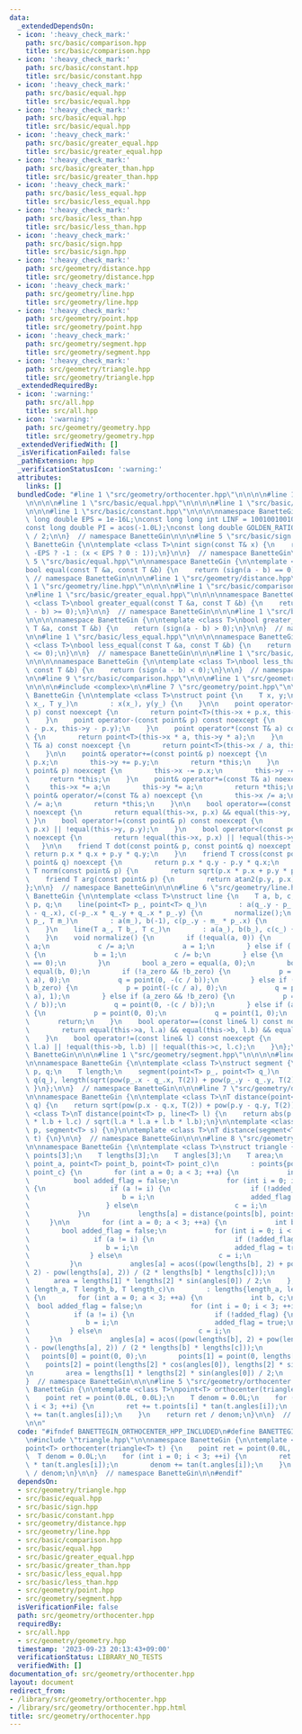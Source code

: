 ```yaml
---
data:
  _extendedDependsOn:
  - icon: ':heavy_check_mark:'
    path: src/basic/comparison.hpp
    title: src/basic/comparison.hpp
  - icon: ':heavy_check_mark:'
    path: src/basic/constant.hpp
    title: src/basic/constant.hpp
  - icon: ':heavy_check_mark:'
    path: src/basic/equal.hpp
    title: src/basic/equal.hpp
  - icon: ':heavy_check_mark:'
    path: src/basic/equal.hpp
    title: src/basic/equal.hpp
  - icon: ':heavy_check_mark:'
    path: src/basic/greater_equal.hpp
    title: src/basic/greater_equal.hpp
  - icon: ':heavy_check_mark:'
    path: src/basic/greater_than.hpp
    title: src/basic/greater_than.hpp
  - icon: ':heavy_check_mark:'
    path: src/basic/less_equal.hpp
    title: src/basic/less_equal.hpp
  - icon: ':heavy_check_mark:'
    path: src/basic/less_than.hpp
    title: src/basic/less_than.hpp
  - icon: ':heavy_check_mark:'
    path: src/basic/sign.hpp
    title: src/basic/sign.hpp
  - icon: ':heavy_check_mark:'
    path: src/geometry/distance.hpp
    title: src/geometry/distance.hpp
  - icon: ':heavy_check_mark:'
    path: src/geometry/line.hpp
    title: src/geometry/line.hpp
  - icon: ':heavy_check_mark:'
    path: src/geometry/point.hpp
    title: src/geometry/point.hpp
  - icon: ':heavy_check_mark:'
    path: src/geometry/segment.hpp
    title: src/geometry/segment.hpp
  - icon: ':heavy_check_mark:'
    path: src/geometry/triangle.hpp
    title: src/geometry/triangle.hpp
  _extendedRequiredBy:
  - icon: ':warning:'
    path: src/all.hpp
    title: src/all.hpp
  - icon: ':warning:'
    path: src/geometry/geometry.hpp
    title: src/geometry/geometry.hpp
  _extendedVerifiedWith: []
  _isVerificationFailed: false
  _pathExtension: hpp
  _verificationStatusIcon: ':warning:'
  attributes:
    links: []
  bundledCode: "#line 1 \"src/geometry/orthocenter.hpp\"\n\n\n\n#line 1 \"src/geometry/triangle.hpp\"\
    \n\n\n\n#line 1 \"src/basic/equal.hpp\"\n\n\n\n#line 1 \"src/basic/sign.hpp\"\n\
    \n\n\n#line 1 \"src/basic/constant.hpp\"\n\n\n\nnamespace BanetteGin {\n\nconst\
    \ long double EPS = 1e-16L;\nconst long long int LINF = 1001001001001001001LL;\n\
    const long double PI = acos(-1.0L);\nconst long double GOLDEN_RATIO = (1 + sqrt(5))\
    \ / 2;\n\n}  // namespace BanetteGin\n\n\n#line 5 \"src/basic/sign.hpp\"\n\nnamespace\
    \ BanetteGin {\n\ntemplate <class T>\nint sign(const T& x) {\n    return (x <\
    \ -EPS ? -1 : (x < EPS ? 0 : 1));\n}\n\n}  // namespace BanetteGin\n\n\n#line\
    \ 5 \"src/basic/equal.hpp\"\n\nnamespace BanetteGin {\n\ntemplate <class T>\n\
    bool equal(const T &a, const T &b) {\n    return (sign(a - b) == 0);\n}\n\n} \
    \ // namespace BanetteGin\n\n\n#line 1 \"src/geometry/distance.hpp\"\n\n\n\n#line\
    \ 1 \"src/geometry/line.hpp\"\n\n\n\n#line 1 \"src/basic/comparison.hpp\"\n\n\n\
    \n#line 1 \"src/basic/greater_equal.hpp\"\n\n\n\nnamespace BanetteGin {\n\ntemplate\
    \ <class T>\nbool greater_equal(const T &a, const T &b) {\n    return (sign(a\
    \ - b) >= 0);\n}\n\n}  // namespace BanetteGin\n\n\n#line 1 \"src/basic/greater_than.hpp\"\
    \n\n\n\nnamespace BanetteGin {\n\ntemplate <class T>\nbool greater_than(const\
    \ T &a, const T &b) {\n    return (sign(a - b) > 0);\n}\n\n}  // namespace BanetteGin\n\
    \n\n#line 1 \"src/basic/less_equal.hpp\"\n\n\n\nnamespace BanetteGin {\n\ntemplate\
    \ <class T>\nbool less_equal(const T &a, const T &b) {\n    return (sign(a - b)\
    \ <= 0);\n}\n\n}  // namespace BanetteGin\n\n\n#line 1 \"src/basic/less_than.hpp\"\
    \n\n\n\nnamespace BanetteGin {\n\ntemplate <class T>\nbool less_than(const T &a,\
    \ const T &b) {\n    return (sign(a - b) < 0);\n}\n\n}  // namespace BanetteGin\n\
    \n\n#line 9 \"src/basic/comparison.hpp\"\n\n\n#line 1 \"src/geometry/point.hpp\"\
    \n\n\n\n#include <complex>\n\n#line 7 \"src/geometry/point.hpp\"\n\nnamespace\
    \ BanetteGin {\n\ntemplate <class T>\nstruct point {\n    T x, y;\n    point(T\
    \ x_, T y_)\n        : x(x_), y(y_) {\n    }\n\n    point operator+(const point&\
    \ p) const noexcept {\n        return point<T>(this->x + p.x, this->y + p.y);\n\
    \    }\n    point operator-(const point& p) const noexcept {\n        return point<T>(this->x\
    \ - p.x, this->y - p.y);\n    }\n    point operator*(const T& a) const noexcept\
    \ {\n        return point<T>(this->x * a, this->y * a);\n    }\n    point operator/(const\
    \ T& a) const noexcept {\n        return point<T>(this->x / a, this->y / a);\n\
    \    }\n\n    point& operator+=(const point& p) noexcept {\n        this->x +=\
    \ p.x;\n        this->y += p.y;\n        return *this;\n    }\n    point& operator-=(const\
    \ point& p) noexcept {\n        this->x -= p.x;\n        this->y -= p.y;\n   \
    \     return *this;\n    }\n    point& operator*=(const T& a) noexcept {\n   \
    \     this->x *= a;\n        this->y *= a;\n        return *this;\n    }\n   \
    \ point& operator/=(const T& a) noexcept {\n        this->x /= a;\n        this->y\
    \ /= a;\n        return *this;\n    }\n\n    bool operator==(const point& p) const\
    \ noexcept {\n        return equal(this->x, p.x) && equal(this->y, p.y);\n   \
    \ }\n    bool operator!=(const point& p) const noexcept {\n        return !equal(this->x,\
    \ p.x) || !equal(this->y, p.y);\n    }\n    bool operator<(const point& p) const\
    \ noexcept {\n        return !equal(this->x, p.x) || !equal(this->y, p.y);\n \
    \   }\n\n    friend T dot(const point& p, const point& q) noexcept {\n       \
    \ return p.x * q.x + p.y * q.y;\n    }\n    friend T cross(const point& p, const\
    \ point& q) noexcept {\n        return p.x * q.y - p.y * q.x;\n    }\n    friend\
    \ T norm(const point& p) {\n        return sqrt(p.x * p.x + p.y * p.y);\n    }\n\
    \    friend T arg(const point& p) {\n        return atan2(p.y, p.x);\n    }\n\
    };\n\n}  // namespace BanetteGin\n\n\n#line 6 \"src/geometry/line.hpp\"\n\nnamespace\
    \ BanetteGin {\n\ntemplate <class T>\nstruct line {\n    T a, b, c;\n    point<T>\
    \ p, q;\n    line(point<T> p_, point<T> q_)\n        : a(q_.y - p_.y), b(p_.x\
    \ - q_.x), c(-p_.x * q_.y + q_.x * p_.y) {\n        normalize();\n    }\n    line(point<T>\
    \ p_, T m_)\n        : a(m_), b(-1), c(p_.y - m_ * p_.x) {\n        normalize();\n\
    \    }\n    line(T a_, T b_, T c_)\n        : a(a_), b(b_), c(c_) {\n        normalize();\n\
    \    }\n    void normalize() {\n        if (!equal(a, 0)) {\n            b /=\
    \ a;\n            c /= a;\n            a = 1;\n        } else if (!equal(b, 0))\
    \ {\n            b = 1;\n            c /= b;\n        } else {\n            assert(c\
    \ == 0);\n        }\n        bool a_zero = equal(a, 0);\n        bool b_zero =\
    \ equal(b, 0);\n        if (!a_zero && !b_zero) {\n            p = point(-(c /\
    \ a), 0);\n            q = point(0, -(c / b));\n        } else if (!a_zero &&\
    \ b_zero) {\n            p = point(-(c / a), 0);\n            q = point(-(c /\
    \ a), 1);\n        } else if (a_zero && !b_zero) {\n            p = point(1, -(c\
    \ / b));\n            q = point(0, -(c / b));\n        } else if (a_zero && b_zero)\
    \ {\n            p = point(0, 0);\n            q = point(1, 0);\n        }\n \
    \       return;\n    }\n    bool operator==(const line& l) const noexcept {\n\
    \        return equal(this->a, l.a) && equal(this->b, l.b) && equal(this->c, l.c);\n\
    \    }\n    bool operator!=(const line& l) const noexcept {\n        return !equal(this->a,\
    \ l.a) || !equal(this->b, l.b) || !equal(this->c, l.c);\n    }\n};\n\n}  // namespace\
    \ BanetteGin\n\n\n#line 1 \"src/geometry/segment.hpp\"\n\n\n\n#line 6 \"src/geometry/segment.hpp\"\
    \n\nnamespace BanetteGin {\n\ntemplate <class T>\nstruct segment {\n    point<T>\
    \ p, q;\n    T length;\n    segment(point<T> p_, point<T> q_)\n        : p(p_),\
    \ q(q_), length(sqrt(pow(p_.x - q_.x, T(2)) + pow(p_.y - q_.y, T(2)))) {\n   \
    \ }\n};\n\n}  // namespace BanetteGin\n\n\n#line 7 \"src/geometry/distance.hpp\"\
    \n\nnamespace BanetteGin {\n\ntemplate <class T>\nT distance(point<T> p, point<T>\
    \ q) {\n    return sqrt(pow(p.x - q.x, T(2)) + pow(p.y - q.y, T(2)));\n}\n\ntemplate\
    \ <class T>\nT distance(point<T> p, line<T> l) {\n    return abs(p.x * l.a + p.y\
    \ * l.b + l.c) / sqrt(l.a * l.a + l.b * l.b);\n}\n\ntemplate <class T>\nT distance(point<T>\
    \ p, segment<T> s) {\n}\n\ntemplate <class T>\nT distance(segment<T> s, segment<T>\
    \ t) {\n}\n\n}  // namespace BanetteGin\n\n\n#line 8 \"src/geometry/triangle.hpp\"\
    \n\nnamespace BanetteGin {\n\ntemplate <class T>\nstruct triangle {\n    point<T>\
    \ points[3];\n    T lengths[3];\n    T angles[3];\n    T area;\n    triangle(point<T>\
    \ point_a, point<T> point_b, point<T> point_c)\n        : points{point_a, point_b,\
    \ point_c} {\n        for (int a = 0; a < 3; ++a) {\n            int b, c;\n \
    \           bool added_flag = false;\n            for (int i = 0; i < 3; ++i)\
    \ {\n                if (a != i) {\n                    if (!added_flag) {\n \
    \                       b = i;\n                        added_flag = true;\n \
    \                   } else\n                        c = i;\n                }\n\
    \            }\n            lengths[a] = distance(points[b], points[c]);\n   \
    \     }\n\n        for (int a = 0; a < 3; ++a) {\n            int b, c;\n    \
    \        bool added_flag = false;\n            for (int i = 0; i < 3; ++i) {\n\
    \                if (a != i) {\n                    if (!added_flag) {\n     \
    \                   b = i;\n                        added_flag = true;\n     \
    \               } else\n                        c = i;\n                }\n  \
    \          }\n            angles[a] = acos((pow(lengths[b], 2) + pow(lengths[c],\
    \ 2) - pow(lengths[a], 2)) / (2 * lengths[b] * lengths[c]));\n        }\n\n  \
    \      area = lengths[1] * lengths[2] * sin(angles[0]) / 2;\n    };\n    triangle(T\
    \ length_a, T length_b, T length_c)\n        : lengths{length_a, length_b, length_c}\
    \ {\n        for (int a = 0; a < 3; ++a) {\n            int b, c;\n          \
    \  bool added_flag = false;\n            for (int i = 0; i < 3; ++i) {\n     \
    \           if (a != i) {\n                    if (!added_flag) {\n          \
    \              b = i;\n                        added_flag = true;\n          \
    \          } else\n                        c = i;\n                }\n       \
    \     }\n            angles[a] = acos((pow(lengths[b], 2) + pow(lengths[c], 2)\
    \ - pow(lengths[a], 2)) / (2 * lengths[b] * lengths[c]));\n        }\n\n     \
    \   points[0] = point(0, 0);\n        points[1] = point(0, lengths[1]);\n    \
    \    points[2] = point(lengths[2] * cos(angles[0]), lengths[2] * sin(angles[0]));\n\
    \n        area = lengths[1] * lengths[2] * sin(angles[0]) / 2;\n    };\n};\n\n\
    }  // namespace BanetteGin\n\n\n#line 5 \"src/geometry/orthocenter.hpp\"\n\nnamespace\
    \ BanetteGin {\n\ntemplate <class T>\npoint<T> orthocenter(triangle<T> t) {\n\
    \    point ret = point(0.0L, 0.0L);\n    T denom = 0.0L;\n    for (int i = 0;\
    \ i < 3; ++i) {\n        ret += t.points[i] * tan(t.angles[i]);\n        denom\
    \ += tan(t.angles[i]);\n    }\n    return ret / denom;\n}\n\n}  // namespace BanetteGin\n\
    \n\n"
  code: "#ifndef BANETTEGIN_ORTHOCENTER_HPP_INCLUDED\n#define BANETTEGIN_ORTHOCENTER_HPP_INCLUDED\n\
    \n#include \"triangle.hpp\"\n\nnamespace BanetteGin {\n\ntemplate <class T>\n\
    point<T> orthocenter(triangle<T> t) {\n    point ret = point(0.0L, 0.0L);\n  \
    \  T denom = 0.0L;\n    for (int i = 0; i < 3; ++i) {\n        ret += t.points[i]\
    \ * tan(t.angles[i]);\n        denom += tan(t.angles[i]);\n    }\n    return ret\
    \ / denom;\n}\n\n}  // namespace BanetteGin\n\n#endif"
  dependsOn:
  - src/geometry/triangle.hpp
  - src/basic/equal.hpp
  - src/basic/sign.hpp
  - src/basic/constant.hpp
  - src/geometry/distance.hpp
  - src/geometry/line.hpp
  - src/basic/comparison.hpp
  - src/basic/equal.hpp
  - src/basic/greater_equal.hpp
  - src/basic/greater_than.hpp
  - src/basic/less_equal.hpp
  - src/basic/less_than.hpp
  - src/geometry/point.hpp
  - src/geometry/segment.hpp
  isVerificationFile: false
  path: src/geometry/orthocenter.hpp
  requiredBy:
  - src/all.hpp
  - src/geometry/geometry.hpp
  timestamp: '2023-09-23 20:13:43+09:00'
  verificationStatus: LIBRARY_NO_TESTS
  verifiedWith: []
documentation_of: src/geometry/orthocenter.hpp
layout: document
redirect_from:
- /library/src/geometry/orthocenter.hpp
- /library/src/geometry/orthocenter.hpp.html
title: src/geometry/orthocenter.hpp
---
```

